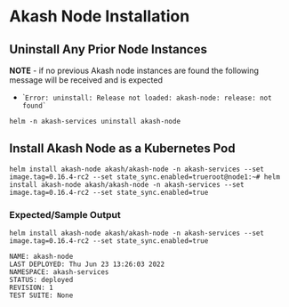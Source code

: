 # Akash Node Installation

## Uninstall Any Prior Node Instances

**NOTE** - if no previous Akash node instances are found the following message will be received and is expected

* \``` Error: uninstall: Release not loaded: akash-node: release: not found` ``

```
helm -n akash-services uninstall akash-node
```

## **Install Akash Node as a Kubernetes Pod**

```
helm install akash-node akash/akash-node -n akash-services --set image.tag=0.16.4-rc2 --set state_sync.enabled=trueroot@node1:~# helm install akash-node akash/akash-node -n akash-services --set image.tag=0.16.4-rc2 --set state_sync.enabled=true
```

### **Expected/Sample Output**

```
helm install akash-node akash/akash-node -n akash-services --set image.tag=0.16.4-rc2 --set state_sync.enabled=true

NAME: akash-node
LAST DEPLOYED: Thu Jun 23 13:26:03 2022
NAMESPACE: akash-services
STATUS: deployed
REVISION: 1
TEST SUITE: None
```
